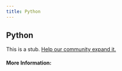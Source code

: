 ```yaml
---
title: Python
---
```


## Python

This is a stub. [Help our community expand it.](https://github.com/freeCodeCamp/guide-articles/tree/master/articles/Python/index.md)

<!-- The article goes here, in GitHub-flavored Markdown. Feel free to add YouTube videos, images, and CodePen/JSBin embeds  -->

#### More Information:
<!-- Please add any articles you think might be helpful to read before writing the article -->


